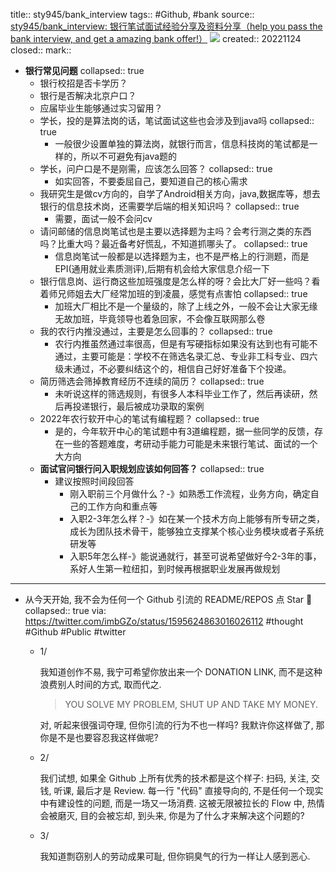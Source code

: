 title:: sty945/bank_interview
tags:: #Github, #bank
source:: [sty945/bank_interview: 银行笔试面试经验分享及资料分享（help you pass the bank interview, and get a amazing bank offer!）](https://github.com/sty945/bank_interview) ![](https://img.shields.io/github/stars/sty945/bank_interview)
created:: 20221124
closed:: 
mark::

- **银行常见问题**
  collapsed:: true
  - 银行校招是否卡学历？
  - 银行是否解决北京户口？
  - 应届毕业生能够通过实习留用？
  - 学长，投的是算法岗的话，笔试面试这些也会涉及到java吗
    collapsed:: true
    - 一般很少设置单独的算法岗，就银行而言，信息科技岗的笔试都是一样的，所以不可避免有java题的
  - 学长，问户口是不是刚需，应该怎么回答？
    collapsed:: true
    - 如实回答，不要委屈自己，要知道自己的核心需求
  - 我研究生是做cv方向的，自学了Android相关方向，java,数据库等，想去银行的信息技术岗，还需要学后端的相关知识吗？
    collapsed:: true
    - 需要，面试一般不会问cv
  - 请问邮储的信息岗笔试也是主要以选择题为主吗？会考行测之类的东西吗？比重大吗？最近备考好慌乱，不知道抓哪头了。
    collapsed:: true
    - 信息岗笔试一般都是以选择题为主，也不是严格上的行测题，而是EPI(通用就业素质测评),后期有机会给大家信息介绍一下
  - 银行信息岗、运行商这些加班强度是怎么样的呀？会比大厂好一些吗？看着师兄师姐去大厂经常加班的到凌晨，感觉有点害怕
    collapsed:: true
    - 加班大厂相比不是一个量级的，除了上线之外，一般不会让大家无缘无故加班，毕竟领导也着急回家，不会像互联网那么卷
  - 我的农行内推没通过，主要是怎么回事的？
    collapsed:: true
    - 农行内推虽然通过率很高，但是有写硬指标如果没有达到也有可能不通过，主要可能是：学校不在筛选名录汇总、专业非工科专业、四六级未通过，不必要纠结这个的，相信自己好好准备下个投递。
  - 简历筛选会筛掉教育经历不连续的简历？
    collapsed:: true
    - 未听说这样的筛选规则，有很多人本科毕业工作了，然后再读研，然后再投递银行，最后被成功录取的案例
  - 2022年农行软开中心的笔试有编程题？
    collapsed:: true
    - 是的，今年软开中心的笔试题中有3道编程题，据一些同学的反馈，存在一些的答题难度，考研动手能力可能是未来银行笔试、面试的一个大方向
  - **面试官问银行问入职规划应该如何回答？**
    collapsed:: true
    - 建议按照时间段回答
      - 刚入职前三个月做什么？-》如熟悉工作流程，业务方向，确定自己的工作方向和重点等
      - 入职2-3年怎么样？-》如在某一个技术方向上能够有所专研之类，成长为团队技术骨干，能够独立支撑某个核心业务模块或者子系统研发等
      - 入职5年怎么样-》能说通就行，甚至可说希望做好今2-3年的事，系好人生第一粒纽扣，到时候再根据职业发展再做规划
- ---
- 从今天开始, 我不会为任何一个 Github 引流的 README/REPOS 点 Star 🌟
  collapsed:: true
  via: https://twitter.com/imbGZo/status/1595624863016026112
  #thought #Github #Public #twitter
  - 1/ 
    
    我知道创作不易, 我宁可希望你放出来一个 DONATION LINK, 而不是这种浪费别人时间的方式, 取而代之.
    
    > YOU SOLVE MY PROBLEM, SHUT UP AND TAKE MY MONEY.
    
    对, 听起来很强词夺理, 但你引流的行为不也一样吗? 我默许你这样做了, 那你是不是也要容忍我这样做呢?
  - 2/
     
    我们试想, 如果全 Github 上所有优秀的技术都是这个样子: 扫码, 关注, 交钱, 听课, 最后才是 Review. 每一行 "代码" 直接导向的, 不是任何一个现实中有建设性的问题, 而是一场又一场消费. 这被无限被拉长的 Flow 中, 热情会被磨灭, 目的会被忘却, 到头来, 你是为了什么才来解决这个问题的?
  - 3/
    
    我知道剽窃别人的劳动成果可耻, 但你铜臭气的行为一样让人感到恶心.
